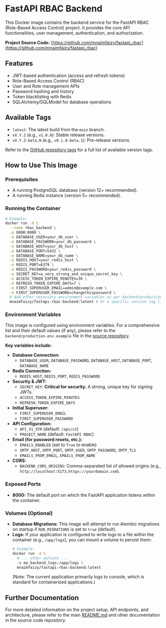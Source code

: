 # FastAPI RBAC Backend

This Docker image contains the backend service for the FastAPI RBAC (Role-Based Access Control) project. It provides the core API functionalities, user management, authentication, and authorization.

**Project Source Code:** [https://github.com/mnaimfaizy/fastapi_rbac](https://github.com/mnaimfaizy/fastapi_rbac)

## Features

- JWT-based authentication (access and refresh tokens)
- Role-Based Access Control (RBAC)
- User and Role management APIs
- Password hashing and history
- Token blacklisting with Redis
- SQLAlchemy/SQLModel for database operations

## Available Tags

- `latest`: The latest build from the `main` branch.
- `vX.Y.Z` (e.g., `v1.0.0`): Stable release versions.
- `vX.Y.Z-beta.N` (e.g., `v0.1.0-beta.1`): Pre-release versions.

Refer to the [GitHub repository tags](https://github.com/mnaimfaizy/fastapi_rbac/tags) for a full list of available version tags.

## How to Use This Image

### Prerequisites

- A running PostgreSQL database (version 12+ recommended).
- A running Redis instance (version 5+ recommended).

### Running the Container

```bash
# Example:
docker run -d \
  --name rbac_backend \
  -p 8000:8000 \
  -e DATABASE_USER=your_db_user \
  -e DATABASE_PASSWORD=your_db_password \
  -e DATABASE_HOST=your_db_host \
  -e DATABASE_PORT=5432 \
  -e DATABASE_NAME=your_db_name \
  -e REDIS_HOST=your_redis_host \
  -e REDIS_PORT=6379 \
  -e REDIS_PASSWORD=your_redis_password \
  -e SECRET_KEY=a_very_strong_and_unique_secret_key \
  -e ACCESS_TOKEN_EXPIRE_MINUTES=30 \
  -e REFRESH_TOKEN_EXPIRE_DAYS=7 \
  -e FIRST_SUPERUSER_EMAIL=admin@example.com \
  -e FIRST_SUPERUSER_PASSWORD=changethispassword \
  # Add other necessary environment variables as per backend/production.env.example
  mnaimfaizy/fastapi-rbac-backend:latest # Or a specific version tag like :v1.0.0
```

### Environment Variables

This image is configured using environment variables. For a comprehensive list and their default values (if any), please refer to the `backend/production.env.example` file in the [source repository](https://github.com/mnaimfaizy/fastapi_rbac/blob/main/backend/production.env.example).

**Key variables include:**

- **Database Connection:**
  - `DATABASE_USER`, `DATABASE_PASSWORD`, `DATABASE_HOST`, `DATABASE_PORT`, `DATABASE_NAME`
- **Redis Connection:**
  - `REDIS_HOST`, `REDIS_PORT`, `REDIS_PASSWORD`
- **Security & JWT:**
  - `SECRET_KEY`: **Critical for security.** A strong, unique key for signing JWTs.
  - `ACCESS_TOKEN_EXPIRE_MINUTES`
  - `REFRESH_TOKEN_EXPIRE_DAYS`
- **Initial Superuser:**
  - `FIRST_SUPERUSER_EMAIL`
  - `FIRST_SUPERUSER_PASSWORD`
- **API Configuration:**
  - `API_V1_STR` (default: `/api/v1`)
  - `PROJECT_NAME` (default: `FastAPI RBAC`)
- **Email (for password resets, etc.):**
  - `EMAILS_ENABLED` (set to `True` to enable)
  - `SMTP_HOST`, `SMTP_PORT`, `SMTP_USER`, `SMTP_PASSWORD`, `SMTP_TLS`
  - `EMAILS_FROM_EMAIL`, `EMAILS_FROM_NAME`
- **CORS:**
  - `BACKEND_CORS_ORIGINS`: Comma-separated list of allowed origins (e.g., `http://localhost:5173,https://yourdomain.com`).

### Exposed Ports

- **8000:** The default port on which the FastAPI application listens within the container.

### Volumes (Optional)

- **Database Migrations:** This image will attempt to run Alembic migrations on startup if `RUN_MIGRATIONS` is set to `true` (default).
- **Logs:** If your application is configured to write logs to a file within the container (e.g., `/app/logs`), you can mount a volume to persist them:
  ```bash
  # Example:
  docker run -d \
    # ... other options ...
    -v my_backend_logs:/app/logs \
    mnaimfaizy/fastapi-rbac-backend:latest
  ```
  (Note: The current application primarily logs to console, which is standard for containerized applications.)

## Further Documentation

For more detailed information on the project setup, API endpoints, and architecture, please refer to the main [README.md](https://github.com/mnaimfaizy/fastapi_rbac/blob/main/README.md) and other documentation in the source code repository.
